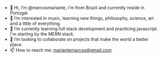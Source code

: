 - 👋 Hi, I’m @marcosmariante, i'm from Brazil and currently reside in Portugal.
- 👀 I’m interested in music, learning new things, philosophy, science, art and a little of everything.
- 🌱 I’m currently learning full stack development and practicing javascript. I'm starting by the MERN stack.
- 💞️ I’m looking to collaborate on projects that make the world a better place.
- 📫 How to reach me: mariantemarcos@gmail.com

<!---
marcosmariante/marcosmariante is a ✨ special ✨ repository because its `README.md` (this file) appears on your GitHub profile.
You can click the Preview link to take a look at your changes.
--->
